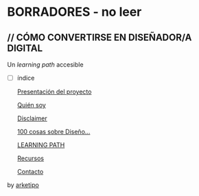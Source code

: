 # BORRADORES - no leer

## // CÓMO CONVERTIRSE EN DISEÑADOR/A DIGITAL

Un _learning path_ accesible

* [ ] índice

  [Presentación del proyecto](DesignEskola/Presentaci%20n%20del%20proyecto.md)

  [Quién soy](DesignEskola/Qui%20n%20soy.md)

  [Disclaimer](../disclaimer.md)

  [100 cosas sobre Diseño…](DesignEskola/100%20cosas%20sobre%20Dise%20o.md)

  [LEARNING PATH](DesignEskola/LEARNING%20PATH.md)

  [Recursos](recursos.md)

  [Contacto](../contacto.md)

by [arketipo](http://twitter.com/arketipo)

